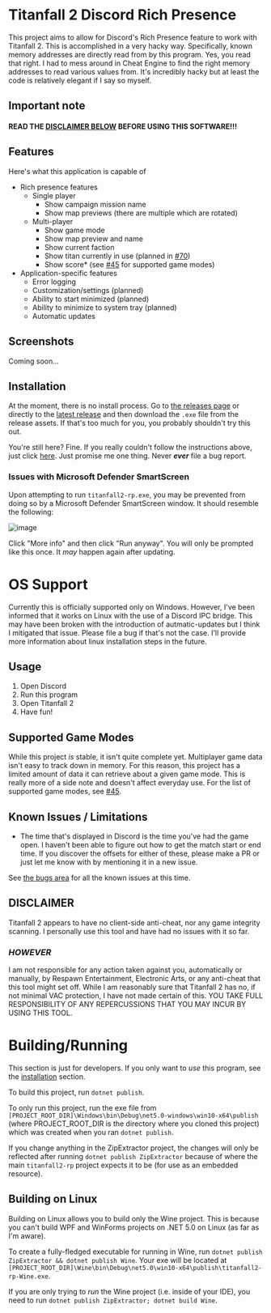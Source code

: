 ﻿# Titanfall 2 Discord Rich Presence

This project aims to allow for Discord's Rich Presence feature to work with Titanfall 2. This is accomplished in a very hacky way. Specifically, known memory addresses are directly read from by this program. Yes, you read that right. I had to mess around in Cheat Engine to find the right memory addresses to read various values from. It's incredibly hacky but at least the code is relatively elegant if I say so myself.

## Important note
#### READ THE [DISCLAIMER BELOW](#disclaimer) BEFORE USING THIS SOFTWARE!!!

## Features
Here's what this application is capable of
- Rich presence features
  - Single player
    - Show campaign mission name
    - Show map previews (there are multiple which are rotated)
  - Multi-player
    - Show game mode
    - Show map preview and name
    - Show current faction
    - Show titan currently in use (planned in [#70](https://github.com/IncPlusPlus/titanfall2-rp/pull/70))
    - Show score* (see [#45](https://github.com/IncPlusPlus/titanfall2-rp/issues/45) for supported game modes)
- Application-specific features
  - Error logging
  - Customization/settings (planned)
  - Ability to start minimized (planned)
  - Ability to minimize to system tray (planned)
  - Automatic updates

## Screenshots

Coming soon...


## Installation
At the moment, there is no install process. Go to [the releases page](https://github.com/IncPlusPlus/titanfall2-rp/releases) or directly to the [latest release](https://github.com/IncPlusPlus/titanfall2-rp/releases/latest) and then download the `.exe` file from the release assets. If that's too much for you, you probably shouldn't try this out.

You're still here? Fine. If you really couldn't follow the instructions above, just click [here](https://github.com/IncPlusPlus/titanfall2-rp/releases/latest/download/titanfall2-rp.exe). Just promise me one thing. Never _**ever**_ file a bug report.

### Issues with Microsoft Defender SmartScreen
Upon attempting to run `titanfall2-rp.exe`, you may be prevented from doing so by a Microsoft Defender SmartScreen window. It should resemble the following:

![image](https://user-images.githubusercontent.com/6992149/133367975-0bc82639-360d-44d0-b916-068c04a06a17.png)

Click "More info" and then click "Run anyway". You will only be prompted like this once. It _may_ happen again after updating.

# OS Support
Currently this is officially supported only on Windows. However, I've been informed that it works on Linux with the use of a Discord IPC bridge. This may have been broken with the introduction of autmatic-updates but I think I mitigated that issue. Please file a bug if that's not the case. I'll provide more information about linux installation steps in the future.

## Usage
1. Open Discord
2. Run this program
3. Open Titanfall 2
4. Have fun!

## Supported Game Modes
While this project _is_ stable, it isn't quite complete yet. Multiplayer game data isn't easy to track down in memory. For this reason, this project has a limited amount of data it can retrieve about a given game mode. This is really more of a side note and doesn't affect everyday use. For the list of supported game modes, see [#45](https://github.com/IncPlusPlus/titanfall2-rp/issues/45).

## Known Issues / Limitations
- The time that's displayed in Discord is the time you've had the game open. I haven't been able to figure out how to get the match start or end time. If you discover the offsets for either of these, please make a PR or just let me know with by mentioning it in a new issue.

See [the bugs area](https://github.com/IncPlusPlus/titanfall2-rp/issues?q=is%3Aopen+is%3Aissue+label%3Abug) for all the known issues at this time.

## DISCLAIMER

Titanfall 2 appears to have no client-side anti-cheat, nor any game integrity scanning. I personally use this tool and have had no issues with it so far.

### **_HOWEVER_**

I am not responsible for any action taken against you, automatically or manually, by Respawn Entertainment, Electronic Arts, or any anti-cheat that this tool might set off. While I am reasonably sure that Titanfall 2 has no, if not minimal VAC protection, I have not made certain of this. YOU TAKE FULL RESPONSIBILITY OF ANY REPERCUSSIONS THAT YOU MAY INCUR BY USING THIS TOOL.

# Building/Running

This section is just for developers. If you only want to _use_ this program, see the [installation](#installation) section.

To build this project, run `dotnet publish`.

To only run this project, run the exe file from `[PROJECT_ROOT_DIR]\Windows\bin\Debug\net5.0-windows\win10-x64\publish` (where PROJECT_ROOT_DIR is the directory where you cloned this project) which was created when you ran `dotnet publish`.

If you change anything in the ZipExtractor project, the changes will only be reflected after running `dotnet publish ZipExtractor` because of where the main `titanfall2-rp` project expects it to be (for use as an embedded resource).

## Building on Linux
Building on Linux allows you to build only the Wine project. This is because you can't build WPF and WinForms projects on .NET 5.0 on Linux (as far as I'm aware).

To create a fully-fledged executable for running in Wine, run `dotnet publish ZipExtractor && dotnet publish Wine`. Your exe will be located at `[PROJECT_ROOT_DIR]\Wine\bin\Debug\net5.0\win10-x64\publish\titanfall2-rp-Wine.exe`.

If you are only trying to _run_ the Wine project (i.e. inside of your IDE), you need to run `dotnet publish ZipExtractor; dotnet build Wine`.
